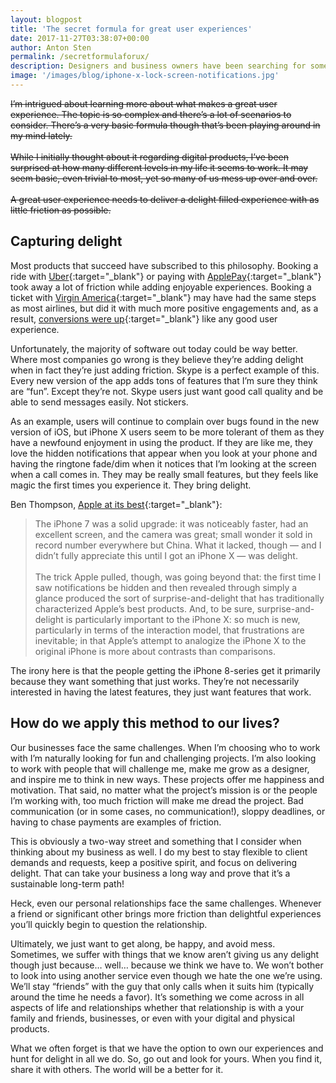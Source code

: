```yaml
---
layout: blogpost
title: 'The secret formula for great user experiences'
date: 2017-11-27T03:38:07+00:00
author: Anton Sten
permalink: /secretformulaforux/
description: Designers and business owners have been searching for something that their users want more than anything else. An amazing user experience. This is really hard to pull off as sometimes throwing features at solution isn't the right move. It just adds friction. So how do you pull it off? Sometimes it's just knowing the secret formula.
image: '/images/blog/iphone-x-lock-screen-notifications.jpg'
---
```

~~I’m intrigued about learning more about what makes a great user experience. The topic is so  complex and there’s a lot of scenarios to consider. There’s a very basic formula though that’s been playing around in my mind lately.<br><br>While I initially thought about it regarding digital products, I’ve been surprised at how many different levels in my life it seems to work. It may seem basic, even trivial to most, yet so many of us mess up over and over.<br><br>A great user experience needs to deliver a delight filled experience with as little friction as possible.~~

## Capturing delight
Most products that succeed have subscribed to this philosophy. Booking a ride with [Uber](https://www.uber.com/invite/uberantonsten){:target="_blank"} or paying with [ApplePay](https://www.apple.com/apple-pay/){:target="_blank"} took away a lot of friction while adding enjoyable experiences. Booking a ticket with [Virgin America](https://www.virginamerica.com/){:target="_blank"} may have had the same steps as most airlines, but did it with much more positive engagements and, as a result, [conversions were up](https://work.co/virgin-america){:target="_blank"} like any good user experience.

Unfortunately, the majority of software out today could be way better. Where most companies go wrong is they believe they’re adding delight when in fact they’re just adding friction. Skype is a perfect example of this. Every new version of the app adds tons of features that I’m sure they think are “fun”. Except they’re not. Skype users just want good call quality and be able to send messages easily. Not stickers.

As an example, users will continue to complain over bugs found in the new version of iOS, but iPhone X users seem to be more tolerant of them as they have a newfound enjoyment in using the product. If they are like me, they love the hidden notifications that appear when you look at your phone and having the ringtone fade/dim when it notices that I’m looking at the screen when a call comes in. They may be really small features, but they feels like magic the first times you experience it. They bring delight.

Ben Thompson, [Apple at its best](https://stratechery.com/2017/apple-at-its-best/){:target="_blank"}:

>The iPhone 7 was a solid upgrade: it was noticeably faster, had an excellent screen, and the camera was great; small wonder it sold in record number everywhere but China. What it lacked, though — and I didn’t fully appreciate this until I got an iPhone X — was delight.<br><br>The trick Apple pulled, though, was going beyond that: the first time I saw notifications be hidden and then revealed through simply a glance produced the sort of surprise-and-delight that has traditionally characterized Apple’s best products. And, to be sure, surprise-and-delight is particularly important to the iPhone X: so much is new, particularly in terms of the interaction model, that frustrations are inevitable; in that Apple’s attempt to analogize the iPhone X to the original iPhone is more about contrasts than comparisons.

The irony here is that the people getting the iPhone 8-series get it primarily because they want something that just works. They’re not necessarily interested in having the latest features, they just want features that work.

## How do we apply this method to our lives?

Our businesses face the same challenges. When I’m choosing who to work with I’m naturally looking for fun and challenging projects. I’m also looking to work with people that will challenge me, make me grow as a designer, and inspire me to think in new ways. These projects offer me happiness and motivation. That said, no matter what the project’s mission is or the people I’m working with, too much friction will make me dread the project. Bad communication (or in some cases, no communication!), sloppy deadlines, or having to chase payments are examples of friction.

This is obviously a two-way street and something that I consider when thinking about my business as well. I do my best to stay flexible to client demands and requests, keep a positive spirit, and focus on delivering delight. That can take your business a long way and prove that it’s a sustainable long-term path!

Heck, even our personal relationships face the same challenges. Whenever a friend or significant other brings more friction than delightful experiences you’ll quickly begin to question the relationship.

Ultimately, we just want to get along, be happy, and avoid mess. Sometimes, we suffer with things that we know aren’t giving us any delight though just because… well… because we think we have to. We won’t bother to look into using another service even though we hate the one we’re using. We’ll stay “friends” with the guy that only calls when it suits him (typically around the time he needs a favor).  It’s something we come across in all aspects of life and relationships whether that relationship is with a your family and friends, businesses, or even with your digital and physical products.  

What we often forget is that we have the option to own our experiences and hunt for delight in all we do. So, go out and look for yours. When you find it, share it with others. The world will be a better for it.
